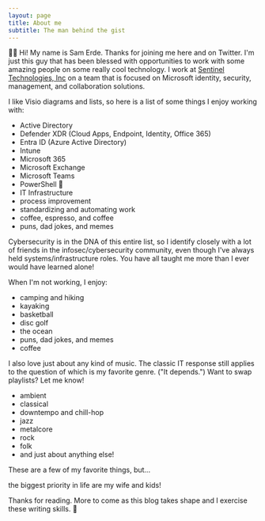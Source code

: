 ```yaml
---
layout: page
title: About me
subtitle: The man behind the gist
---
```


👋🏼 Hi! My name is Sam Erde. Thanks for joining me here and on Twitter. I'm just this guy that has been blessed with opportunities to work with some amazing people on some really cool technology. I work at [Sentinel Technologies, Inc](https://www.sentinel.com/) on a team that is focused on Microsoft identity, security, management, and collaboration solutions.

I like Visio diagrams and lists, so here is a list of some things I enjoy working with:

- Active Directory
- Defender XDR (Cloud Apps, Endpoint, Identity, Office 365)
- Entra ID (Azure Active Directory)
- Intune
- Microsoft 365
- Microsoft Exchange
- Microsoft Teams
- PowerShell 💙
- IT Infrastructure
- process improvement
- standardizing and automating work
- coffee, espresso, and coffee
- puns, dad jokes, and memes

Cybersecurity is in the DNA of this entire list, so I identify closely with a lot of friends in the infosec/cybersecurity community, even though I've always held systems/infrastructure roles. You have all taught me more than I ever would have learned alone!

When I'm not working, I enjoy:

- camping and hiking
- kayaking
- basketball
- disc golf
- the ocean
- puns, dad jokes, and memes
- coffee

I also love just about any kind of music. The classic IT response still applies to the question of which is my favorite genre. ("It depends.") Want to swap playlists? Let me know!

- ambient
- classical
- downtempo and chill-hop
- jazz
- metalcore
- rock
- folk
- and just about anything else!

These are a few of my favorite things, but...

the biggest priority in life are my wife and kids!

Thanks for reading. More to come as this blog takes shape and I exercise these writing skills. 🫡
